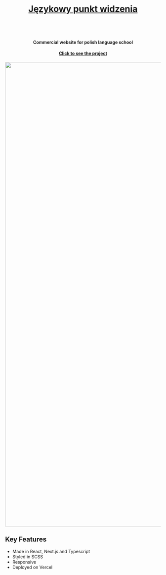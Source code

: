 <h1 align="center">
  <br>
  <a href="https://jezykowy-punkt-widzenia.vercel.app" target="_blank"><p>Językowy punkt widzenia</p></a>
  
  <br>
</h1>


<h4 align="center">Commercial website for polish language school</h4>
<h4 align="center"> <a href="https://jezykowy-punkt-widzenia.vercel.app" target="_blank">Click to see the project</a> </h4>

<h4 align="center">
  <img src="https://github.com/NNikiforuk/Jezykowy-punkt-widzenia/assets/104830490/b2800568-248f-4e16-a054-a40337ac6987" width="1500"/>
</h4>

## Key Features

* Made in React, Next.js and Typescript
* Styled in SCSS
* Responsive
* Deployed on Vercel
